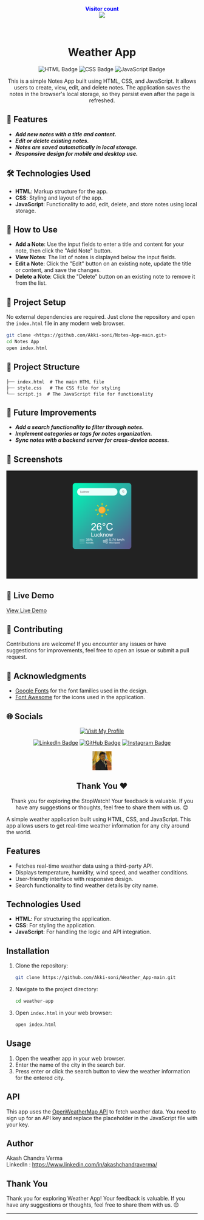 <p align="center">
  <b style="color: blue;  ">Visitor count</b>
  <br>
  <a style="" href="https://github.com/Akki-soni">
  <img src="https://komarev.com/ghpvc/?username=akki-soni&label=Profile%20views&color=0e75b6&style=flat" />
  </a>
</p>
<p align="center"> <a href="https://twitter.com/" target="blank"><img src="https://img.shields.io/twitter/follow/?logo=twitter&style=for-the-badge" alt="" /></a> </p>

<h1 align="center">Weather App</h1>

<p align="center">
  <img src="https://img.shields.io/badge/HTML-E34F26?style=for-the-badge&logo=html5&logoColor=white" alt="HTML Badge">
  <img src="https://img.shields.io/badge/CSS-1572B6?style=for-the-badge&logo=css3&logoColor=white" alt="CSS Badge">
  <img src="https://img.shields.io/badge/JavaScript-F7DF1E?style=for-the-badge&logo=javascript&logoColor=black" alt="JavaScript Badge">
</p>

<p align="center">
  This is a simple Notes App built using HTML, CSS, and JavaScript. It allows users to create, view, edit, and delete notes. The application saves the notes in the browser's local storage, so they persist even after the page is refreshed.
</p>

## 🚀 Features

- **_Add new notes with a title and content._**
- **_Edit or delete existing notes._**
- **_Notes are saved automatically in local storage._**
- **_Responsive design for mobile and desktop use._**

## 🛠️ Technologies Used

- **HTML**: Markup structure for the app.
- **CSS**: Styling and layout of the app.
- **JavaScript**: Functionality to add, edit, delete, and store notes using local storage.

## 🚀 How to Use

- **Add a Note**: Use the input fields to enter a title and content for your note, then click the "Add Note" button.
- **View Notes**: The list of notes is displayed below the input fields.
- **Edit a Note**: Click the "Edit" button on an existing note, update the title or content, and save the changes.
- **Delete a Note**: Click the "Delete" button on an existing note to remove it from the list.

## 🚀 Project Setup

No external dependencies are required. Just clone the repository and open the `index.html` file in any modern web browser.

```bash
git clone <https://github.com/Akki-soni/Notes-App-main.git>
cd Notes App
open index.html
```

## 🚀 Project Structure

```
├── index.html  # The main HTML file
├── style.css   # The CSS file for styling
└── script.js  # The JavaScript file for functionality
```

## 🚀 Future Improvements

- ***Add a search functionality to filter through notes.***
- ***Implement categories or tags for notes organization.***
- ***Sync notes with a backend server for cross-device access.***


## 🌟 Screenshots

![StopWatch Screenshot](/images/W-A_Screenshot.png)

## 🔗 Live Demo

[View Live Demo](https://weather-app-main-ruddy.vercel.app/)

## 🤝 Contributing

Contributions are welcome! If you encounter any issues or have suggestions for improvements, feel free to open an issue or submit a pull request.

## 🙏 Acknowledgments

- [Google Fonts](https://fonts.google.com/) for the font families used in the design.
- [Font Awesome](https://fontawesome.com/) for the icons used in the application.

## 🌐 Socials

<div align="center">

[![Visit My Profile](https://img.shields.io/badge/Visit%20My%20Profile-%23121011.svg?style=for-the-badge&logo=github&logoColor=white)](https://github.com/Akki-soni)

[![LinkedIn Badge](https://img.shields.io/badge/LinkedIn-%230077B5.svg?logo=linkedin&logoColor=white)](https://www.linkedin.com/in/akashchandraverma/)
[![GitHub Badge](https://img.shields.io/badge/GitHub-%23121011.svg?style=for-the-badge&logo=github&logoColor=white)](https://github.com/Akki-soni)
[![Instagram Badge](https://img.shields.io/badge/Instagram-%23E4405F.svg?style=for-the-badge&logo=instagram&logoColor=white)](https://www.instagram.com/akki_214g/)

<a href="">
  <img src="/images/logoo.jpeg" alt="Icon" style="vertical-align:middle; width:50px; height:auto;">
</a>

## Thank You &#10084;

Thank you for exploring the StopWatch! Your feedback is valuable. If you have any suggestions or thoughts, feel free to share them with us. 😊

</div>









A simple weather application built using HTML, CSS, and JavaScript. This app allows users to get real-time weather information for any city around the world.

## Features

- Fetches real-time weather data using a third-party API.
- Displays temperature, humidity, wind speed, and weather conditions.
- User-friendly interface with responsive design.
- Search functionality to find weather details by city name.

## Technologies Used

- **HTML**: For structuring the application.
- **CSS**: For styling the application.
- **JavaScript**: For handling the logic and API integration.

## Installation

1. Clone the repository:
    ```bash
    git clone https://github.com/Akki-soni/Weather_App-main.git
    ```
2. Navigate to the project directory:
    ```bash
    cd weather-app
    ```
3. Open `index.html` in your web browser:
    ```bash
    open index.html
    ```

## Usage

1. Open the weather app in your web browser.
2. Enter the name of the city in the search bar.
3. Press enter or click the search button to view the weather information for the entered city.

## API

This app uses the [OpenWeatherMap API](https://openweathermap.org/api) to fetch weather data. You need to sign up for an API key and replace the placeholder in the JavaScript file with your key.

## Author

Akash Chandra Verma \
LinkedIn : https://www.linkedin.com/in/akashchandraverma/

## Thank You

Thank you for exploring Weather App! Your feedback is valuable. If you have any suggestions or thoughts, feel free to share them with us. 😊

---
